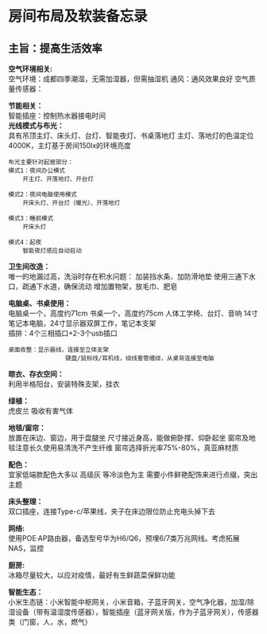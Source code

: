 # 房间布局及软装备忘录
## 主旨：提高生活效率

__空气环境相关:__  
    空气环境：成都四季潮湿，无需加湿器，但需抽湿机
    通风：通风效果良好
    空气质量传感器：

__节能相关：__  
    智能插座：控制热水器接电时间  
__光线模式与布光：__  
    具有吊顶主灯、床头灯、台灯、智能夜灯、书桌落地灯
    主灯、落地灯的色温定位4000K，主灯基于房间150lx的环境亮度

    布光主要针对起居部分：
    模式1：夜间办公模式
        开主灯、开落地灯、开台灯

    模式2：夜间电脑使用模式
        开床头灯、开台灯（暖光）、开落地灯

    模式3：睡前模式
        开床头灯

    模式4：起夜
        智能夜灯感应自动启动  

__卫生间改造：__  
    唯一的地漏过高，洗浴时存在积水问题：
    加装挡水条、加防滑地垫
    使用三通下水口，疏通下水道，确保流动
    增加置物架，放毛巾、肥皂

__电脑桌、书桌使用：__  
    电脑桌一个，高度约71cm
    书桌一个，高度约75cm
    人体工学椅、台灯、音响
    14寸笔记本电脑，24寸显示器双屏工作，笔记本支架  
    插排：4个三相插口+2-3个usb插口
    
    桌面收整：显示器线，连接至立体支架
                    键盘/鼠标线/耳机线，绕线套管缠绕，从桌背连接至电脑
__晾衣、存衣空间：__  
    利用半格阳台，安装特殊支架，挂衣   
     
__绿植：__  
    虎皮兰 吸收有害气体  

__地毯/窗帘：__  
    放置在床边、窗边，用于盘腿坐
    尺寸接近身高，能做俯卧撑、仰卧起坐
    窗帘及地毯注意长久使用易清洗不产生纤维
    窗帘选择折光率75%-80%，真亚麻材质  

__配色：__  
    宜家低端款配色大多以 高级灰 等冷淡色为主
    需要小件鲜艳配饰来进行点缀，突出主题  

__床头整理：__  
    双口插座，连接Type-c/苹果线，夹子在床边限位防止充电头掉下去  

__网络:__    
    使用POE·AP路由器，备选型号华为H6/Q6，预埋6/7类万兆网线。考虑拓展NAS，监控

__厨房:__  
    冰箱尽量较大，以应对疫情，最好有生鲜蔬菜保鲜功能

__智能生态：__    
    小米生态链：小米智能中枢网关，小米音箱，子蓝牙网关，空气净化器，加湿/除湿设备（带有温湿度传感器），智能插座（蓝牙网关版，作为子蓝牙网关），传感器类（门窗，人，水，燃气）
